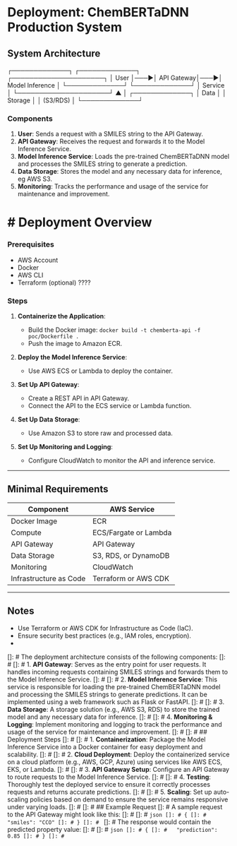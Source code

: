 # Deployment: ChemBERTaDNN Production System


## **System Architecture**

┌─────────────┐    ┌─────────────┐    ┌─────────────────────┐
│   User      │───▶│  API Gateway│───▶│ Model Inference     │
└─────────────┘    └─────────────┘    │   Service           │
                                   └─────────────────────┘
                                          ▲
                                          │
                                   ┌─────────────┐
                                   │   Data      │
                                   │  Storage    │
                                   │  (S3/RDS)   │
                                   └─────────────┘

### **Components**
1. **User**: Sends a request with a SMILES string to the API Gateway.
2. **API Gateway**: Receives the request and forwards it to the Model Inference Service.
3. **Model Inference Service**: Loads the pre-trained ChemBERTaDNN model and processes the SMILES string to generate a prediction.
4. **Data Storage**: Stores the model and any necessary data for inference, eg AWS S3. 
5. **Monitoring**: Tracks the performance and usage of the service for maintenance and improvement.

# # Deployment Overview
### **Prerequisites**
- AWS Account
- Docker
- AWS CLI
- Terraform (optional) ???? 

### **Steps**
1. **Containerize the Application**:
   - Build the Docker image: `docker build -t chemberta-api -f poc/Dockerfile .`
   - Push the image to Amazon ECR.

2. **Deploy the Model Inference Service**:
   - Use AWS ECS or Lambda to deploy the container.

3. **Set Up API Gateway**:
   - Create a REST API in API Gateway.
   - Connect the API to the ECS service or Lambda function.

4. **Set Up Data Storage**:
   - Use Amazon S3 to store raw and processed data.

5. **Set Up Monitoring and Logging**:
   - Configure CloudWatch to monitor the API and inference service.

---

## **Minimal Requirements**
   Component                | AWS Service               |
 |--------------------------|----------------------------|
 | Docker Image             | ECR                        |
 | Compute                  | ECS/Fargate or Lambda      |
 | API Gateway              | API Gateway               |
 | Data Storage             | S3, RDS, or DynamoDB       |
 | Monitoring               | CloudWatch                 |
 | Infrastructure as Code   | Terraform or AWS CDK       |

---

## **Notes**
- Use Terraform or AWS CDK for Infrastructure as Code (IaC).
- Ensure security best practices (e.g., IAM roles, encryption).
- 
[]: # The deployment architecture consists of the following components:
[]: # 
[]: # 1. **API Gateway**: Serves as the entry point for user requests. It handles incoming requests containing SMILES strings and forwards them to the Model Inference Service.
[]: # 
[]: # 2. **Model Inference Service**: This service is responsible for loading the pre-trained ChemBERTaDNN model and processing the SMILES strings to generate predictions. It can be implemented using a web framework such as Flask or FastAPI.
[]: # 
[]: # 3. **Data Storage**: A storage solution (e.g., AWS S3, RDS) to store the trained model and any necessary data for inference.
[]: # 
[]: # 4. **Monitoring & Logging**: Implement monitoring and logging to track the performance and usage of the service for maintenance and improvement.
[]: # 
[]: # ## Deployment Steps
[]: # 
[]: # 1. **Containerization**: Package the Model Inference Service into a Docker container for easy deployment and scalability.
[]: # 
[]: # 2. **Cloud Deployment**: Deploy the containerized service on a cloud platform (e.g., AWS, GCP, Azure) using services like AWS ECS, EKS, or Lambda.
[]: # 
[]: # 3. **API Gateway Setup**: Configure an API Gateway to route requests to the Model Inference Service.
[]: # 
[]: # 4. **Testing**: Thoroughly test the deployed service to ensure it correctly processes requests and returns accurate predictions.
[]: # 
[]: # 5. **Scaling**: Set up auto-scaling policies based on demand to ensure the service remains responsive under varying loads.
[]: # 
[]: # ## Example Request
[]: # A sample request to the API Gateway might look like this:
[]: # 
[]: # ```json
[]: # {
[]: #   "smiles": "CCO"
[]: # }
[]: # ```
[]: # The response would contain the predicted property value:
[]: # 
[]: # ```json
[]: # {
[]: #   "prediction": 0.85
[]: # }
[]: # ```